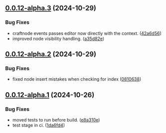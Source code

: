 ## [0.0.12-alpha.3](https://github.com/versa-stack/v-craft/compare/v0.0.12-alpha.2...v0.0.12-alpha.3) (2024-10-29)


### Bug Fixes

* craftnode events passes editor now directly with the context. ([42a6d56](https://github.com/versa-stack/v-craft/commit/42a6d563cf7477075b9686db20dbf9d5c731f9a0))
* improved node visibility handling. ([a35d82e](https://github.com/versa-stack/v-craft/commit/a35d82e6eda9ac7b4bd536340bfa2ea58eac6529))

## [0.0.12-alpha.2](https://github.com/versa-stack/v-craft/compare/v0.0.12-alpha.1...v0.0.12-alpha.2) (2024-10-29)


### Bug Fixes

* fixed node insert mistakes when checking for index ([0810638](https://github.com/versa-stack/v-craft/commit/0810638aeed317f736846b342a010b95920d6735))

## [0.0.12-alpha.1](https://github.com/versa-stack/v-craft/compare/v0.0.11...v0.0.12-alpha.1) (2024-10-26)


### Bug Fixes

* moved tests to run before build. ([e8a310e](https://github.com/versa-stack/v-craft/commit/e8a310ea4acb88798c760678b7f3d1cb946ebd08))
* test stage in ci. ([1da6fd4](https://github.com/versa-stack/v-craft/commit/1da6fd44427e2fdd9ee212d0af1d2f9cc6335ca2))
